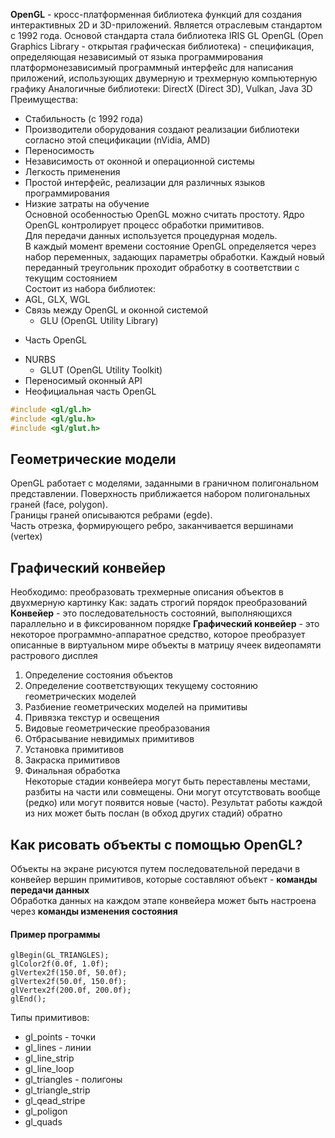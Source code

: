 **OpenGL** - кросс-платформенная библиотека функций для создания интерактивных 2D и 3D-приложений. Является отраслевым стандартом с 1992 года. Основой стандарта стала библиотека IRIS GL
OpenGL (Open Graphics Library - открытая графическая библиотека) - спецификация, определяющая независимый от языка программирования платформонезависимый программный интерфейс для написания приложений, использующих двумерную и трехмерную компьютерную графику
Аналогичные библиотеки: DirectX (Direct 3D), Vulkan, Java 3D
Преимущества:
- Стабильность (с 1992 года)
- Производители оборудования создают реализации библиотеки согласно этой спецификации (nVidia, AMD)
- Переносимость
- Независимость от оконной и операционной системы
- Легкость применения
- Простой интерфейс, реализации для различных языков программирования
- Низкие затраты на обучение  
Основной особенностью OpenGL можно считать простоту. Ядро OpenGL контролирует процесс обработки примитивов.  
Для передачи данных используется процедурная модель.  
В каждый момент времени состояние OpenGL определяется через набор переменных, задающих параметры обработки. Каждый новый переданный треугольник проходит обработку в соответствии с текущим состоянием  
Состоит из набора библиотек:
- AGL, GLX, WGL  
- Связь между OpenGL и оконной системой
	- GLU (OpenGL Utility Library)
* Часть OpenGL
- NURBS
	* GLUT (OpenGL Utility Toolkit)
- Переносимый оконный API
- Неофициальная часть OpenGL
```cpp
#include <gl/gl.h>
#include <gl/glu.h>
#include <gl/glut.h>
```
## Геометрические модели
OpenGL работает с моделями, заданными в граничном полигональном представлении.  Поверхность приближается набором полигональных граней (face, polygon).  
Границы граней описываются ребрами (egde).  
Часть отрезка, формирующего ребро, заканчивается вершинами (vertex)  
## Графический конвейер
Необходимо: преобразовать трехмерные описания объектов в двухмерную картинку
Как: задать строгий порядок преобразований
**Конвейер** - это последовательность состояний, выполняющихся параллельно и в фиксированном порядке
**Графический конвейер** - это некоторое программно-аппаратное средство, которое преобразует описанные в виртуальном мире объекты в матрицу ячеек видеопамяти растрового дисплея
1. Определение состояния объектов
2. Определение соответствующих текущему состоянию геометрических моделей
3. Разбиение геометрических моделей на примитивы
4. Привязка текстур и освещения
5. Видовые геометрические преобразования
6. Отбрасывание невидимых примитивов
7. Установка примитивов
8. Закраска примитивов
9. Финальная обработка  
Некоторые стадии конвейера могут быть переставлены местами, разбиты на части или совмещены. Они могут отсутствовать вообще (редко) или могут появится новые (часто). Результат работы каждой из них может быть послан (в обход других стадий) обратно
## Как рисовать объекты с помощью OpenGL?
Объекты на экране рисуются путем последовательной передачи в конвейер вершин примитивов, которые составляют объект - **команды передачи данных**  
Обработка данных на каждом этапе конвейера может быть настроена через **команды изменения состояния**
#### Пример программы
```
glBegin(GL_TRIANGLES);
glColor2f(0.0f, 1.0f);
glVertex2f(150.0f, 50.0f);
glVertex2f(50.0f, 150.0f);
glVertex2f(200.0f, 200.0f);
glEnd();
```
Типы примитивов:
- gl_points - точки
- gl_lines - линии
- gl_line_strip
- gl_line_loop
- gl_triangles - полигоны
- gl_triangle_strip
- gl_qead_stripe
- gl_poligon
- gl_quads